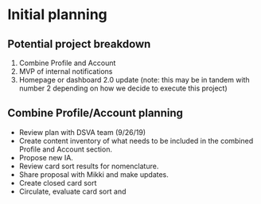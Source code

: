 # Initial planning

## Potential project breakdown

1. Combine Profile and Account
2. MVP of internal notifications
3. Homepage or dashboard 2.0 update (note: this may be in tandem with number 2 depending on how we decide to execute this project)

## Combine Profile/Account planning

- Review plan with DSVA team (9/26/19)
- Create content inventory of what needs to be included in the combined Profile and Account section.
- Propose new IA.
- Review card sort results for nomenclature.
- Share proposal with Mikki and make updates.
- Create closed card sort
- Circulate, evaluate card sort and 
